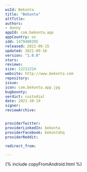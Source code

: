 ```yaml
---
wsId: Bekonta
title: "Bekonta"
altTitle: 
authors:
- danny
appId: com.bekonta.app
appCountry: us
idd: 1479400295
released: 2021-09-15
updated: 2021-09-16
version: "1.0.0"
stars: 
reviews: 
size: 12212224
website: http://www.bekonta.com
repository: 
issue: 
icon: com.bekonta.app.jpg
bugbounty: 
verdict: custodial
date: 2021-10-19
signer: 
reviewArchive:


providerTwitter: 
providerLinkedIn: bekonta
providerFacebook: bekontahq
providerReddit: 

redirect_from:

---
```


{% include copyFromAndroid.html %}
